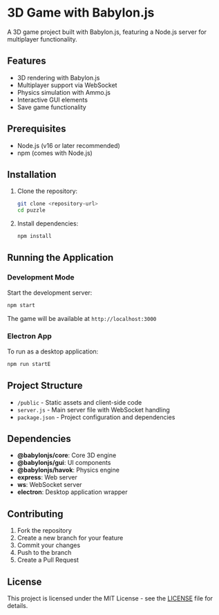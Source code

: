 # 3D Game with Babylon.js

A 3D game project built with Babylon.js, featuring a Node.js server for multiplayer functionality.

## Features

- 3D rendering with Babylon.js
- Multiplayer support via WebSocket
- Physics simulation with Ammo.js
- Interactive GUI elements
- Save game functionality

## Prerequisites

- Node.js (v16 or later recommended)
- npm (comes with Node.js)

## Installation

1. Clone the repository:
   ```bash
   git clone <repository-url>
   cd puzzle
   ```

2. Install dependencies:
   ```bash
   npm install
   ```

## Running the Application

### Development Mode

Start the development server:
```bash
npm start
```

The game will be available at `http://localhost:3000`

### Electron App

To run as a desktop application:
```bash
npm run startE
```

## Project Structure

- `/public` - Static assets and client-side code
- `server.js` - Main server file with WebSocket handling
- `package.json` - Project configuration and dependencies

## Dependencies

- **@babylonjs/core**: Core 3D engine
- **@babylonjs/gui**: UI components
- **@babylonjs/havok**: Physics engine
- **express**: Web server
- **ws**: WebSocket server
- **electron**: Desktop application wrapper

## Contributing

1. Fork the repository
2. Create a new branch for your feature
3. Commit your changes
4. Push to the branch
5. Create a Pull Request

## License

This project is licensed under the MIT License - see the [LICENSE](LICENSE) file for details.